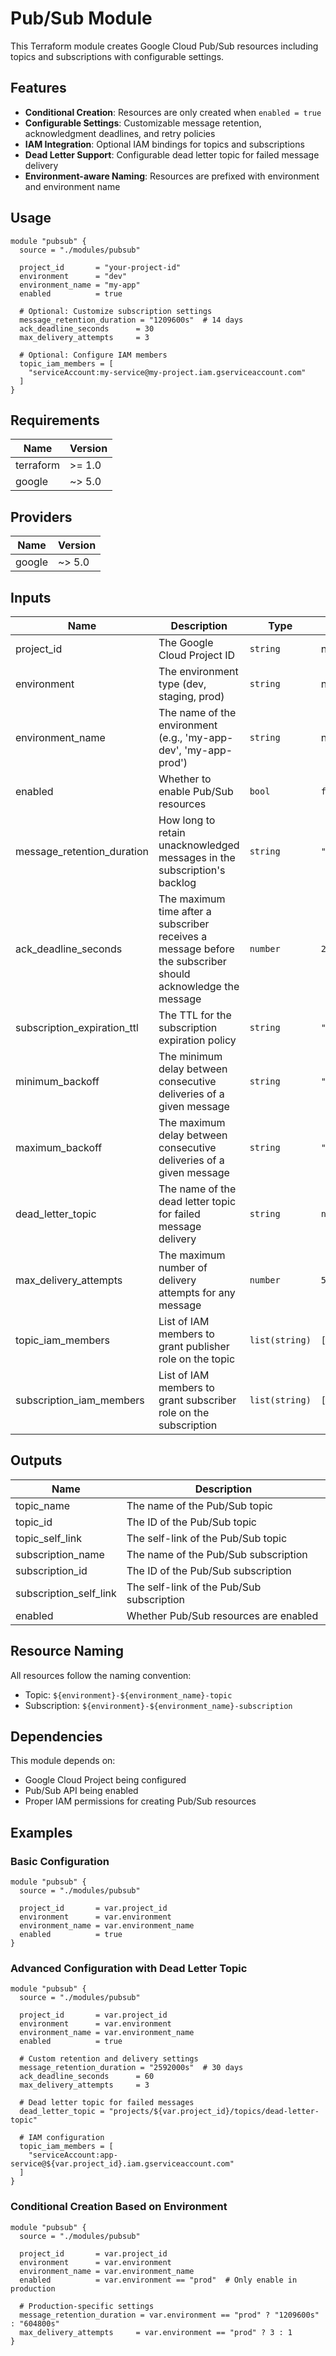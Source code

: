 # Pub/Sub Module

This Terraform module creates Google Cloud Pub/Sub resources including topics and subscriptions with configurable settings.

## Features

- **Conditional Creation**: Resources are only created when `enabled = true`
- **Configurable Settings**: Customizable message retention, acknowledgment deadlines, and retry policies
- **IAM Integration**: Optional IAM bindings for topics and subscriptions
- **Dead Letter Support**: Configurable dead letter topic for failed message delivery
- **Environment-aware Naming**: Resources are prefixed with environment and environment name

## Usage

```hcl
module "pubsub" {
  source = "./modules/pubsub"

  project_id       = "your-project-id"
  environment      = "dev"
  environment_name = "my-app"
  enabled          = true

  # Optional: Customize subscription settings
  message_retention_duration = "1209600s"  # 14 days
  ack_deadline_seconds      = 30
  max_delivery_attempts     = 3

  # Optional: Configure IAM members
  topic_iam_members = [
    "serviceAccount:my-service@my-project.iam.gserviceaccount.com"
  ]
}
```

## Requirements

| Name | Version |
|------|---------|
| terraform | >= 1.0 |
| google | ~> 5.0 |

## Providers

| Name | Version |
|------|---------|
| google | ~> 5.0 |

## Inputs

| Name | Description | Type | Default | Required |
|------|-------------|------|---------|:--------:|
| project_id | The Google Cloud Project ID | `string` | n/a | yes |
| environment | The environment type (dev, staging, prod) | `string` | n/a | yes |
| environment_name | The name of the environment (e.g., 'my-app-dev', 'my-app-prod') | `string` | n/a | yes |
| enabled | Whether to enable Pub/Sub resources | `bool` | `false` | no |
| message_retention_duration | How long to retain unacknowledged messages in the subscription's backlog | `string` | `"604800s"` | no |
| ack_deadline_seconds | The maximum time after a subscriber receives a message before the subscriber should acknowledge the message | `number` | `20` | no |
| subscription_expiration_ttl | The TTL for the subscription expiration policy | `string` | `"2678400s"` | no |
| minimum_backoff | The minimum delay between consecutive deliveries of a given message | `string` | `"10s"` | no |
| maximum_backoff | The maximum delay between consecutive deliveries of a given message | `string` | `"600s"` | no |
| dead_letter_topic | The name of the dead letter topic for failed message delivery | `string` | `null` | no |
| max_delivery_attempts | The maximum number of delivery attempts for any message | `number` | `5` | no |
| topic_iam_members | List of IAM members to grant publisher role on the topic | `list(string)` | `[]` | no |
| subscription_iam_members | List of IAM members to grant subscriber role on the subscription | `list(string)` | `[]` | no |

## Outputs

| Name | Description |
|------|-------------|
| topic_name | The name of the Pub/Sub topic |
| topic_id | The ID of the Pub/Sub topic |
| topic_self_link | The self-link of the Pub/Sub topic |
| subscription_name | The name of the Pub/Sub subscription |
| subscription_id | The ID of the Pub/Sub subscription |
| subscription_self_link | The self-link of the Pub/Sub subscription |
| enabled | Whether Pub/Sub resources are enabled |

## Resource Naming

All resources follow the naming convention:
- Topic: `${environment}-${environment_name}-topic`
- Subscription: `${environment}-${environment_name}-subscription`

## Dependencies

This module depends on:
- Google Cloud Project being configured
- Pub/Sub API being enabled
- Proper IAM permissions for creating Pub/Sub resources

## Examples

### Basic Configuration
```hcl
module "pubsub" {
  source = "./modules/pubsub"

  project_id       = var.project_id
  environment      = var.environment
  environment_name = var.environment_name
  enabled          = true
}
```

### Advanced Configuration with Dead Letter Topic
```hcl
module "pubsub" {
  source = "./modules/pubsub"

  project_id       = var.project_id
  environment      = var.environment
  environment_name = var.environment_name
  enabled          = true

  # Custom retention and delivery settings
  message_retention_duration = "2592000s"  # 30 days
  ack_deadline_seconds      = 60
  max_delivery_attempts     = 3

  # Dead letter topic for failed messages
  dead_letter_topic = "projects/${var.project_id}/topics/dead-letter-topic"

  # IAM configuration
  topic_iam_members = [
    "serviceAccount:app-service@${var.project_id}.iam.gserviceaccount.com"
  ]
}
```

### Conditional Creation Based on Environment
```hcl
module "pubsub" {
  source = "./modules/pubsub"

  project_id       = var.project_id
  environment      = var.environment
  environment_name = var.environment_name
  enabled          = var.environment == "prod"  # Only enable in production

  # Production-specific settings
  message_retention_duration = var.environment == "prod" ? "1209600s" : "604800s"
  max_delivery_attempts     = var.environment == "prod" ? 3 : 1
}
```
